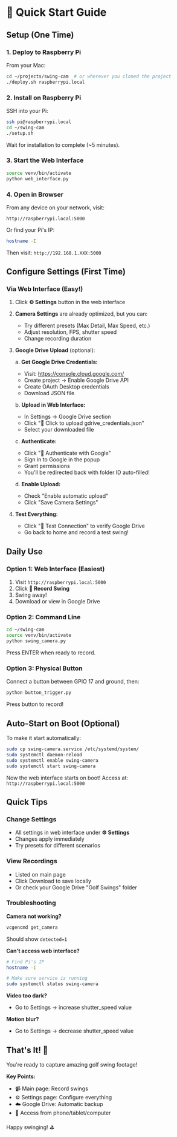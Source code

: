 # 🚀 Quick Start Guide

## Setup (One Time)

### 1. Deploy to Raspberry Pi

From your Mac:
```bash
cd ~/projects/swing-cam  # or wherever you cloned the project
./deploy.sh raspberrypi.local
```

### 2. Install on Raspberry Pi

SSH into your Pi:
```bash
ssh pi@raspberrypi.local
cd ~/swing-cam
./setup.sh
```

Wait for installation to complete (~5 minutes).

### 3. Start the Web Interface

```bash
source venv/bin/activate
python web_interface.py
```

### 4. Open in Browser

From any device on your network, visit:
```
http://raspberrypi.local:5000
```

Or find your Pi's IP:
```bash
hostname -I
```

Then visit: `http://192.168.1.XXX:5000`

## Configure Settings (First Time)

### Via Web Interface (Easy!)

1. Click **⚙️ Settings** button in the web interface

2. **Camera Settings** are already optimized, but you can:
   - Try different presets (Max Detail, Max Speed, etc.)
   - Adjust resolution, FPS, shutter speed
   - Change recording duration

3. **Google Drive Upload** (optional):
   
   a. **Get Google Drive Credentials:**
      - Visit: https://console.cloud.google.com/
      - Create project → Enable Google Drive API
      - Create OAuth Desktop credentials
      - Download JSON file
   
   b. **Upload in Web Interface:**
      - In Settings → Google Drive section
      - Click "📁 Click to upload gdrive_credentials.json"
      - Select your downloaded file
   
   c. **Authenticate:**
      - Click "🔐 Authenticate with Google"
      - Sign in to Google in the popup
      - Grant permissions
      - You'll be redirected back with folder ID auto-filled!
   
   d. **Enable Upload:**
      - Check "Enable automatic upload"
      - Click "Save Camera Settings"

4. **Test Everything:**
   - Click "🧪 Test Connection" to verify Google Drive
   - Go back to home and record a test swing!

## Daily Use

### Option 1: Web Interface (Easiest)

1. Visit `http://raspberrypi.local:5000`
2. Click **🎥 Record Swing**
3. Swing away!
4. Download or view in Google Drive

### Option 2: Command Line

```bash
cd ~/swing-cam
source venv/bin/activate
python swing_camera.py
```

Press ENTER when ready to record.

### Option 3: Physical Button

Connect a button between GPIO 17 and ground, then:

```bash
python button_trigger.py
```

Press button to record!

## Auto-Start on Boot (Optional)

To make it start automatically:

```bash
sudo cp swing-camera.service /etc/systemd/system/
sudo systemctl daemon-reload
sudo systemctl enable swing-camera
sudo systemctl start swing-camera
```

Now the web interface starts on boot!
Access at: `http://raspberrypi.local:5000`

## Quick Tips

### Change Settings
- All settings in web interface under **⚙️ Settings**
- Changes apply immediately
- Try presets for different scenarios

### View Recordings
- Listed on main page
- Click Download to save locally
- Or check your Google Drive "Golf Swings" folder

### Troubleshooting

**Camera not working?**
```bash
vcgencmd get_camera
```
Should show `detected=1`

**Can't access web interface?**
```bash
# Find Pi's IP
hostname -I

# Make sure service is running
sudo systemctl status swing-camera
```

**Video too dark?**
- Go to Settings → increase shutter_speed value

**Motion blur?**
- Go to Settings → decrease shutter_speed value

## That's It! 🎉

You're ready to capture amazing golf swing footage!

**Key Points:**
- 📹 Main page: Record swings
- ⚙️ Settings page: Configure everything
- ☁️ Google Drive: Automatic backup
- 📱 Access from phone/tablet/computer

Happy swinging! ⛳

